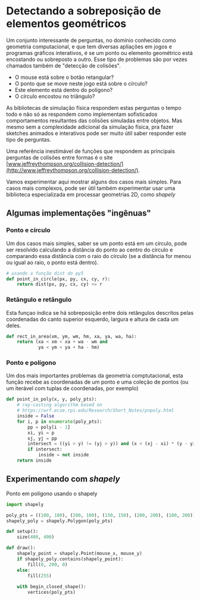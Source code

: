 # Detectando a sobreposição de elementos geométricos

Um conjunto interessante de perguntas, no domínio conhecido como geometria computacional, e que tem diversas apliações em jogos e programas gráficos interativos, é se um ponto ou elemento geométrico está encostando ou sobreposto a outro. Esse tipo de problemas são por vezes chamados também de "detecção de colisões".

- O mouse está sobre o botão retangular?
- O ponto que se move neste jogo está sobre o círculo?
- Este elemento está dentro do polígono?
- O círculo encostou no triângulo?

As bibliotecas de simulação física respondem estas perguntas o tempo todo e não só as respondem como implementam sofisticados comportamentos resultantes das colisões simuladas entre objetos. Mas mesmo sem a complexidade adicional da simulação física, pra fazer sketches animados e interativos pode ser muito útil saber responder este tipo de perguntas. 

Uma referência inestimável de funções que respondem as principais perguntas de colisões entre formas é o site [www.jeffreythompson.org/collision-detection/](http://www.jeffreythompson.org/collision-detection/).

Vamos experimentar aqui mostrar alguns dos casos mais simples. Para casos mais complexos, pode ser útil também experimentar usar uma biblioteca especializada em processar geometrias 2D, como *shapely*

## Algumas implementações "ingênuas"

### Ponto e círculo

Um dos casos mais simples, saber se um ponto está em um círculo, pode ser resolvido calculando a distância do ponto ao centro do círculo e comparando essa distância com o raio do círculo (se a distância for menou ou igual ao raio, o ponto está dentro).

```python
# usando a função dist do py5
def point_in_circle(px, py, cx, cy, r):
    return dist(px, py, cx, cy) <= r
```

### Retângulo e retângulo

Esta funçao indica se há sobreposição entre dois retângulos descritos pelas coordenadas do canto superior esquerdo, largura e altura de cada um deles.

```python
def rect_in_area(xm, ym, wm, hm, xa, ya, wa, ha):
    return (xa < xm < xa + wa - wm and
            ya < ym < ya + ha - hm)

```

### Ponto e polígono

Um dos mais importantes problemas da geometria comptutacional, esta função recebe as coordenadas de um ponto e uma coleção de pontos (ou um iterável com tuplas de coordenadas, por exemplo)

```python
def point_in_poly(x, y, poly_pts):
    # ray-casting algorithm based on
    # https://wrf.ecse.rpi.edu/Research/Short_Notes/pnpoly.html
    inside = False
    for i, p in enumerate(poly_pts):
        pp = poly[i - 1]
        xi, yi = p
        xj, yj = pp
        intersect = ((yi > y) != (yj > y)) and (x < (xj - xi) * (y - yi) / (yj - yi) + xi)
        if intersect:
            inside = not inside
    return inside
```

## Experimentando com *shapely*

Ponto em polígono usando o shapely

```python
import shapely

poly_pts = ((100, 100), (200, 100), (150, 150), (200, 200), (100, 200))
shapely_poly = shapely.Polygon(poly_pts)

def setup():
    size(400, 400)

def draw():
    shapely_point = shapely.Point(mouse_x, mouse_y)
    if shapely_poly.contains(shapely_point):
        fill(0, 200, 0)
    else:
        fill(255)
    
    with begin_closed_shape():
        vertices(poly_pts)
```





